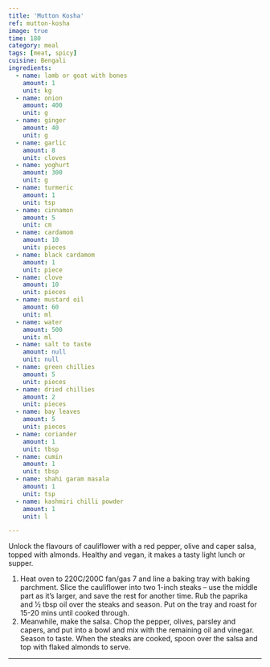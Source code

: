 ```yaml
---
title: 'Mutton Kosha'
ref: mutton-kosha
image: true
time: 180
category: meal
tags: [meat, spicy]
cuisine: Bengali
ingredients:
  - name: lamb or goat with bones
    amount: 1
    unit: kg
  - name: onion
    amount: 400
    unit: g
  - name: ginger
    amount: 40
    unit: g
  - name: garlic
    amount: 8
    unit: cloves
  - name: yoghurt
    amount: 300 
    unit: g
  - name: turmeric
    amount: 1
    unit: tsp
  - name: cinnamon
    amount: 5
    unit: cm
  - name: cardamom
    amount: 10
    unit: pieces
  - name: black cardamom
    amount: 1
    unit: piece
  - name: clove
    amount: 10
    unit: pieces
  - name: mustard oil
    amount: 60
    unit: ml
  - name: water
    amount: 500
    unit: ml
  - name: salt to taste
    amount: null
    unit: null
  - name: green chillies
    amount: 5
    unit: pieces
  - name: dried chillies
    amount: 2
    unit: pieces
  - name: bay leaves
    amount: 5
    unit: pieces
  - name: coriander
    amount: 1
    unit: tbsp
  - name: cumin
    amount: 1
    unit: tbsp
  - name: shahi garam masala
    amount: 1
    unit: tsp
  - name: kashmiri chilli powder
    amount: 1
    unit: l

---
```


Unlock the flavours of cauliflower with a red pepper, olive and caper salsa, topped with almonds. Healthy and vegan, it makes a tasty light lunch or supper.

1. Heat oven to 220C/200C fan/gas 7 and line a baking tray with baking parchment. Slice the cauliflower into two 1-inch steaks – use the middle part as it’s larger, and save the rest for another time. Rub the paprika and 1⁄2 tbsp oil over the steaks and season. Put on the tray and roast for 15-20 mins until cooked through.
2. Meanwhile, make the salsa. Chop the pepper, olives, parsley and capers, and put into a bowl and mix with the remaining oil and vinegar. Season to taste. When the steaks are cooked, spoon over the salsa and top with flaked almonds to serve.

---
